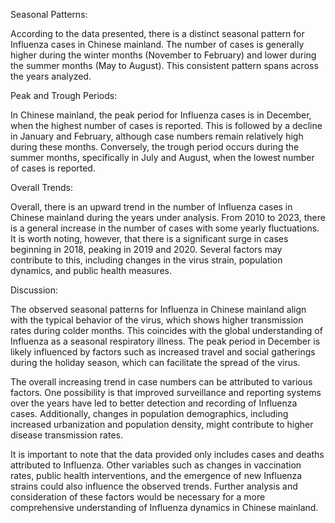 Seasonal Patterns:

According to the data presented, there is a distinct seasonal pattern for Influenza cases in Chinese mainland. The number of cases is generally higher during the winter months (November to February) and lower during the summer months (May to August). This consistent pattern spans across the years analyzed.

Peak and Trough Periods:

In Chinese mainland, the peak period for Influenza cases is in December, when the highest number of cases is reported. This is followed by a decline in January and February, although case numbers remain relatively high during these months. Conversely, the trough period occurs during the summer months, specifically in July and August, when the lowest number of cases is reported.

Overall Trends:

Overall, there is an upward trend in the number of Influenza cases in Chinese mainland during the years under analysis. From 2010 to 2023, there is a general increase in the number of cases with some yearly fluctuations. It is worth noting, however, that there is a significant surge in cases beginning in 2018, peaking in 2019 and 2020. Several factors may contribute to this, including changes in the virus strain, population dynamics, and public health measures.

Discussion:

The observed seasonal patterns for Influenza in Chinese mainland align with the typical behavior of the virus, which shows higher transmission rates during colder months. This coincides with the global understanding of Influenza as a seasonal respiratory illness. The peak period in December is likely influenced by factors such as increased travel and social gatherings during the holiday season, which can facilitate the spread of the virus.

The overall increasing trend in case numbers can be attributed to various factors. One possibility is that improved surveillance and reporting systems over the years have led to better detection and recording of Influenza cases. Additionally, changes in population demographics, including increased urbanization and population density, might contribute to higher disease transmission rates.

It is important to note that the data provided only includes cases and deaths attributed to Influenza. Other variables such as changes in vaccination rates, public health interventions, and the emergence of new Influenza strains could also influence the observed trends. Further analysis and consideration of these factors would be necessary for a more comprehensive understanding of Influenza dynamics in Chinese mainland.
